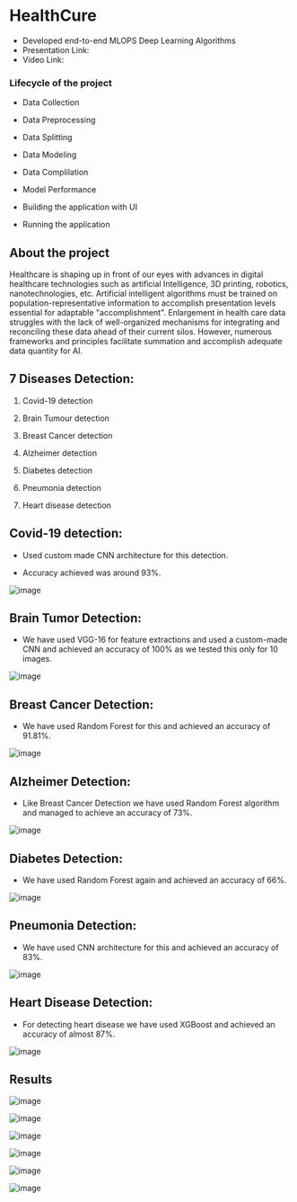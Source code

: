 <h1>HealthCure</h1>

- Developed end-to-end MLOPS Deep Learning Algorithms
- Presentation Link:
- Video Link: 

<h3>Lifecycle of the project</h3>

- Data Collection

- Data Preprocessing

- Data Splitting

- Data Modeling

- Data Complilation

- Model Performance

- Building the application with UI

- Running the application

<h2>About the project</h2>

Healthcare is shaping up in front of our eyes with advances in digital healthcare technologies such as artificial Intelligence, 3D printing, robotics, nanotechnologies, etc. Artificial intelligent algorithms must be trained on population-representative information
to accomplish presentation levels essential for adaptable "accomplishment". Enlargement in health care data struggles with the lack of well-organized mechanisms for integrating and reconciling these data ahead of their current silos. However,
numerous frameworks and principles facilitate summation and accomplish adequate data quantity for AI. 

<h2>7 Diseases Detection:</h2>

1. Covid-19 detection

2. Brain Tumour detection

3. Breast Cancer detection

4. Alzheimer detection

5. Diabetes detection

6. Pneumonia detection

7. Heart disease detection

<h2>Covid-19 detection:</h2>

- Used custom made CNN architecture for this detection.

- Accuracy achieved was around 93%.

![image](https://user-images.githubusercontent.com/50801491/169676276-1883da6a-3cec-4d67-acf6-e468e37343f2.png)

<h2>Brain Tumor Detection:</h2>

- We have used VGG-16 for feature extractions and used a custom-made CNN and achieved an accuracy of 100% as we tested this only for 10 images.

![image](https://user-images.githubusercontent.com/50801491/169676284-a1638a27-000e-43b5-9488-7a2fb366c0c7.png)

<h2>Breast Cancer Detection:</h2>

- We have used Random Forest for this and achieved an accuracy of 91.81%.

![image](https://user-images.githubusercontent.com/50801491/169676291-2a9b60ba-ee10-4cd9-9a3a-165d21c43270.png)

<h2>Alzheimer Detection:</h2>

- Like Breast Cancer Detection we have used Random Forest algorithm and managed to achieve an accuracy of 73%.

![image](https://user-images.githubusercontent.com/50801491/169676296-bbd9cf12-854d-4a38-acc5-24923ced3951.png)

<h2>Diabetes Detection:</h2>

- We have used Random Forest again and achieved an accuracy of 66%.

![image](https://user-images.githubusercontent.com/50801491/169676301-5e9b80f0-5acc-4c37-8352-9b1720d835b6.png)

<h2>Pneumonia Detection:</h2>

- We have used CNN architecture for this and achieved an accuracy of 83%.

![image](https://user-images.githubusercontent.com/50801491/169676308-3b903234-823c-44bc-b6fc-526bfbcc3177.png)

<h2>Heart Disease Detection:</h2>

- For detecting heart disease we have used XGBoost and achieved an accuracy of almost 87%. 

![image](https://user-images.githubusercontent.com/50801491/169676311-72ea1b65-2835-4081-99dc-a5d7a59f1226.png)

<h2>Results</h2>

![image](https://user-images.githubusercontent.com/50801491/169676325-affc8b6e-4833-42d4-8953-0e7eb03ad753.png)

![image](https://user-images.githubusercontent.com/50801491/169676328-1fedfcf1-17ff-48d6-9922-af69f4b830c0.png)

![image](https://user-images.githubusercontent.com/50801491/169676331-6c1bef95-7432-4617-a472-c1f3d7c3087e.png)

![image](https://user-images.githubusercontent.com/50801491/169676334-e3386eaa-86bb-49de-a350-4dde5d7fc2a5.png)

![image](https://user-images.githubusercontent.com/50801491/169676339-b874993f-6276-44d1-8134-93e176bcf06b.png)

![image](https://user-images.githubusercontent.com/50801491/169676341-3ab45bba-88f1-40fe-9d94-c3bb40da6caa.png)




